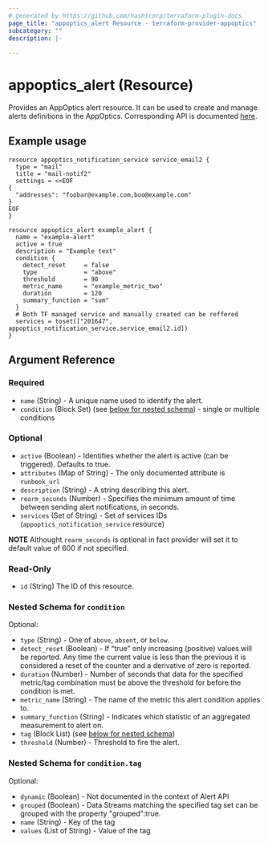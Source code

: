 ```yaml
---
# generated by https://github.com/hashicorp/terraform-plugin-docs
page_title: "appoptics_alert Resource - terraform-provider-appoptics"
subcategory: ""
description: |-
  
---
```


# appoptics_alert (Resource)

Provides an AppOptics alert resource. It can be used to create and manage alerts definitions in the AppOptics. Corresponding API is documented [here](https://docs.appoptics.com/api/#alerts).

## Example usage

```hcl
resource appoptics_notification_service service_email2 {
  type = "mail"
  title = "mail-notif2"
  settings = <<EOF
{
  "addresses": "foobar@example.com,boo@example.com"
}
EOF
}

resource appoptics_alert example_alert {
  name = "example-alert"
  active = true
  description = "Example text"
  condition {
    detect_reset     = false
    type             = "above"
    threshold        = 90
    metric_name      = "example_metric_two"
    duration         = 120
    summary_function = "sum"
  }
  # Both TF managed service and manually created can be reffered
  services = toset(["201647", appoptics_notification_service.service_email2.id])
}
```

## Argument Reference
### Required

- `name` (String) - A unique name used to identify the alert.
- `condition` (Block Set) (see [below for nested schema](#nestedblock--condition)) - single or multiple conditions

### Optional

- `active` (Boolean) - Identifies whether the alert is active (can be triggered). Defaults to true.
- `attributes` (Map of String) - The only documented attribute is `runbook_url`
- `description` (String) - A string describing this alert.
- `rearm_seconds` (Number) - Specifies the minimum amount of time between sending alert notifications, in seconds.
- `services` (Set of String) - Set of services IDs (`appoptics_notification_service` resource)

**NOTE** Althought `rearm_seconds` is optional in fact provider will set it to default value of 600 if not specified.

### Read-Only

- `id` (String) The ID of this resource.

<a id="nestedblock--condition"></a>
### Nested Schema for `condition`

Optional:

- `type` (String) - One of `above`, `absent`, or `below`.
- `detect_reset` (Boolean) - If “true” only increasing (positive) values will be reported. Any time the current value is less than the previous it is considered a reset of the counter and a derivative of zero is reported.
- `duration` (Number) - Number of seconds that data for the specified metric/tag combination must be above the threshold for before the condition is met.
- `metric_name` (String) - The name of the metric this alert condition applies to.
- `summary_function` (String) - Indicates which statistic of an aggregated measurement to alert on.
- `tag` (Block List) (see [below for nested schema](#nestedblock--condition--tag))
- `threshold` (Number) - Threshold to fire the alert.

<a id="nestedblock--condition--tag"></a>
### Nested Schema for `condition.tag`

Optional:

- `dynamic` (Boolean) - Not documented in the context of Alert API
- `grouped` (Boolean) - Data Streams matching the specified tag set can be grouped with the property "grouped":true.
- `name` (String) - Key of the tag
- `values` (List of String) - Value of the tag


